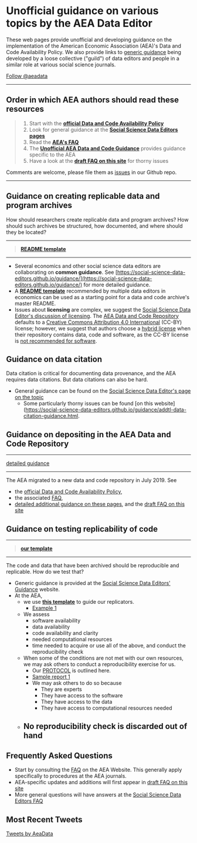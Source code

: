 # Unofficial guidance on various topics by the AEA Data Editor


These  web pages provide unofficial and developing guidance on the implementation of the American Economic Association (AEA)'s Data and Code Availability Policy. We also provide links to [generic guidance](https://social-science-data-editors.github.io/guidance/) being developed by a loose collective ("guild") of data editors and people in a similar role at various social science journals.

<a href="https://twitter.com/aeadata?ref_src=twsrc%5Etfw" class="twitter-follow-button" data-show-count="false">Follow @aeadata</a><script async src="https://platform.twitter.com/widgets.js" charset="utf-8"></script> 

---

## Order in which AEA authors should read these resources

> 1. Start with the **[official Data and Code Availability Policy](https://www.aeaweb.org/journals/policies/data-code)**
> 2. Look for general guidance at the **[Social Science Data Editors pages](https://social-science-data-editors.github.io/guidance/)**
> 3. Read the **[AEA's FAQ](https://www.aeaweb.org/journals/policies/data-code/faq)**
> 4. The **[Unofficial AEA Data and Code Guidance](https://aeadataeditor.github.io/aea-de-guidance/)** provides guidance specific to the AEA
> 5. Have a look at the **[draft FAQ on this site](FAQ.md)** for thorny issues

Comments are welcome, please file them  as [issues](https://github.com/AEADataEditor/aea-de-guidance/issues) in our Github repo.

---

## Guidance on creating replicable data and program archives

How should researchers create replicable data and program archives? How should such archives be structured, how documented, and where should they be located?

---

> **[README template](https://social-science-data-editors.github.io/guidance/template-README.html)** 

---

- Several economics and other social science data editors are collaborating on **common guidance**. See [https://social-science-data-editors.github.io/guidance/](https://social-science-data-editors.github.io/guidance/) for more detailed guidance.
- A  **[README template](https://social-science-data-editors.github.io/guidance/template-README.html)** recommended by multiple data editors in economics can be used as a starting point for a data and code archive's master README. 
- Issues about **licensing** are complex, we suggest the [Social Science Data Editor's discussion of licensing](https://social-science-data-editors.github.io/guidance/Licensing_guidance.html). The [AEA Data and Code Repository](https://www.openicpsr.org/openicpsr/aea) defaults to a [Creative Commons Attribution 4.0 International](https://creativecommons.org/licenses/by/4.0/) (CC-BY) license; however, we suggest that authors choose a [hybrid license](licenses/LICENSE-template.txt) when their repository contains data, code and software, as the CC-BY license is [not recommended for software](https://creativecommons.org/faq/#Can_I_apply_a_Creative_Commons_license_to_software.3F).

## Guidance on data citation
Data citation is critical for documenting data provenance, and the AEA requires data citations. But data citations can also be hard. 
- General guidance can be found on the [Social Science Data Editor's page on the topic](https://social-science-data-editors.github.io/guidance/Data_citation_guidance.html)
  - Some particularly thorny issues can be found [on this website](https://social-science-data-editors.github.io/guidance/addtl-data-citation-guidance.html.

## Guidance on depositing in the AEA Data and Code Repository

---

[detailed guidance](data-deposit-aea-guidance.md)

---

The AEA migrated to a new data and code repository in July 2019. See

- the [official Data and Code Availability Policy](https://www.aeaweb.org/journals/policies/data-code), 
- the associated [FAQ](https://www.aeaweb.org/journals/policies/data-code/faq),  
- [detailed additional guidance on these pages](data-deposit-aea-guidance.md), and the [draft FAQ on this site](FAQ.md)

## Guidance on testing replicability of code

---

> **[our template](https://github.com/AEADataEditor/replication-template/blob/master/REPLICATION.md)**

--- 

The code and data that have been archived should be reproducible and replicable. How do we test that?

- Generic guidance is provided at the [Social Science Data Editors' Guidance](https://social-science-data-editors.github.io/guidance/) website. 
- At the AEA,
  - we use **[this template](https://github.com/AEADataEditor/replication-template/blob/master/REPLICATION.md)** to guide our replicators. 
    - [Example 1](sample-report.md)
  - We assess 
    - software availability
    - data availability
    - code availability and clarity
    - needed computational resources
    - time needed to acquire or use all of the above, and conduct the reproducibility check
  - When some of the conditions are not met with our own resources, we may ask others to conduct a reproducibility exercise for us. 
    - Our [PROTOCOL](protocol-3rd-party-replication.md) is outlined here.
    - [Sample report 1](sample-report-3rd-1.md)
    - We may ask others to do so because
      - They are experts
      - They have access to the software
      - They have access to the data
      - They have access to computational resources needed
  - No reproducibility check is discarded out of hand
      - 

## Frequently Asked Questions

- Start by consulting the [FAQ](https://www.aeaweb.org/journals/policies/data-code/faq) on the AEA Website. This generally apply specifically to procedures at the AEA journals.
- AEA-specific updates and additions will first appear in [draft FAQ on this site](FAQ.md)
- More general questions will have answers at the  [Social Science Data Editors FAQ](https://social-science-data-editors.github.io/guidance/FAQ.html)



## Most Recent Tweets

<a class="twitter-timeline" href="https://twitter.com/AeaData?ref_src=twsrc%5Etfw">Tweets by AeaData</a> <script async src="https://platform.twitter.com/widgets.js" charset="utf-8"></script>

